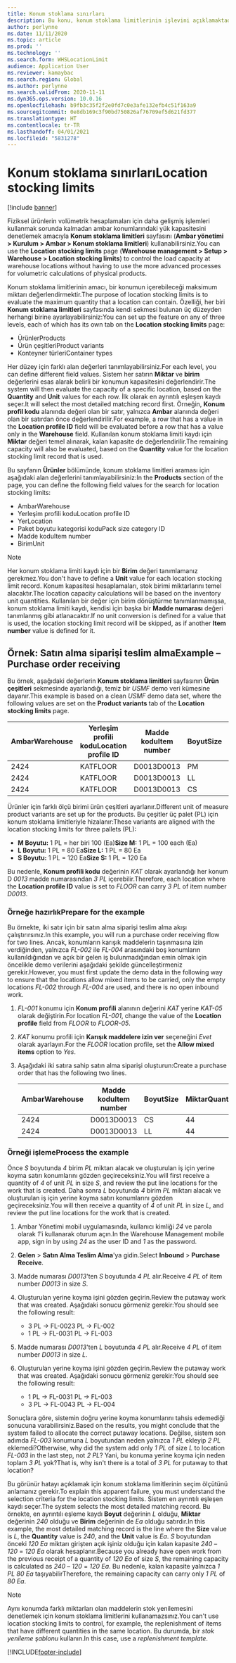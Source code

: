 ```yaml
---
title: Konum stoklama sınırları
description: Bu konu, konum stoklama limitlerinin işlevini açıklamaktadır.
author: perlynne
ms.date: 11/11/2020
ms.topic: article
ms.prod: ''
ms.technology: ''
ms.search.form: WHSLocationLimit
audience: Application User
ms.reviewer: kamaybac
ms.search.region: Global
ms.author: perlynne
ms.search.validFrom: 2020-11-11
ms.dyn365.ops.version: 10.0.16
ms.openlocfilehash: b9fb3c35f2f2e0fd7c0e3afe132efb4c51f163a9
ms.sourcegitcommit: 0e8db169c3f90bd750826af76709ef5d621fd377
ms.translationtype: HT
ms.contentlocale: tr-TR
ms.lasthandoff: 04/01/2021
ms.locfileid: "5831278"
---
```

# <a name="location-stocking-limits"></a><span data-ttu-id="7b120-103">Konum stoklama sınırları</span><span class="sxs-lookup"><span data-stu-id="7b120-103">Location stocking limits</span></span>

[!include [banner](../includes/banner.md)]

<span data-ttu-id="7b120-104">Fiziksel ürünlerin volümetrik hesaplamaları için daha gelişmiş işlemleri kullanmak sorunda kalmadan ambar konumlarındaki yük kapasitesini denetlemek amacıyla **Konum stoklama limitleri** sayfasını (**Ambar yönetimi \> Kurulum \> Ambar \> Konum stoklama limitleri**) kullanabilirsiniz.</span><span class="sxs-lookup"><span data-stu-id="7b120-104">You can use the **Location stocking limits** page (**Warehouse management \> Setup \> Warehouse \> Location stocking limits**) to control the load capacity at warehouse locations without having to use the more advanced processes for volumetric calculations of physical products.</span></span>

<span data-ttu-id="7b120-105">Konum stoklama limitlerinin amacı, bir konumun içerebileceği maksimum miktarı değerlendirmektir.</span><span class="sxs-lookup"><span data-stu-id="7b120-105">The purpose of location stocking limits is to evaluate the maximum quantity that a location can contain.</span></span> <span data-ttu-id="7b120-106">Özelliği, her biri **Konum stoklama limitleri** sayfasında kendi sekmesi bulunan üç düzeyden herhangi birine ayarlayabilirsiniz:</span><span class="sxs-lookup"><span data-stu-id="7b120-106">You can set up the feature on any of three levels, each of which has its own tab on the **Location stocking limits** page:</span></span>

- <span data-ttu-id="7b120-107">Ürünler</span><span class="sxs-lookup"><span data-stu-id="7b120-107">Products</span></span>
- <span data-ttu-id="7b120-108">Ürün çeşitleri</span><span class="sxs-lookup"><span data-stu-id="7b120-108">Product variants</span></span>
- <span data-ttu-id="7b120-109">Konteyner türleri</span><span class="sxs-lookup"><span data-stu-id="7b120-109">Container types</span></span>

<span data-ttu-id="7b120-110">Her düzey için farklı alan değerleri tanımlayabilirsiniz.</span><span class="sxs-lookup"><span data-stu-id="7b120-110">For each level, you can define different field values.</span></span> <span data-ttu-id="7b120-111">Sistem her satırın **Miktar** ve **birim** değerlerini esas alarak belirli bir konumun kapasitesini değerlendirir.</span><span class="sxs-lookup"><span data-stu-id="7b120-111">The system will then evaluate the capacity of a specific location, based on the **Quantity** and **Unit** values for each row.</span></span> <span data-ttu-id="7b120-112">İlk olarak en ayrıntılı eşleşen kaydı seçer.</span><span class="sxs-lookup"><span data-stu-id="7b120-112">It will select the most detailed matching record first.</span></span> <span data-ttu-id="7b120-113">Örneğin, **Konum profil kodu** alanında değeri olan bir satır, yalnızca **Ambar** alanında değeri olan bir satırdan önce değerlendirilir.</span><span class="sxs-lookup"><span data-stu-id="7b120-113">For example, a row that has a value in the **Location profile ID** field will be evaluated before a row that has a value only in the **Warehouse** field.</span></span> <span data-ttu-id="7b120-114">Kullanılan konum stoklama limiti kaydı için **Miktar** değeri temel alınarak, kalan kapasite de değerlendirilir.</span><span class="sxs-lookup"><span data-stu-id="7b120-114">The remaining capacity will also be evaluated, based on the **Quantity** value for the location stocking limit record that is used.</span></span>

<span data-ttu-id="7b120-115">Bu sayfanın **Ürünler** bölümünde, konum stoklama limitleri araması için aşağıdaki alan değerlerini tanımlayabilirsiniz:</span><span class="sxs-lookup"><span data-stu-id="7b120-115">In the **Products** section of the page, you can define the following field values for the search for location stocking limits:</span></span>

- <span data-ttu-id="7b120-116">Ambar</span><span class="sxs-lookup"><span data-stu-id="7b120-116">Warehouse</span></span>
- <span data-ttu-id="7b120-117">Yerleşim profili kodu</span><span class="sxs-lookup"><span data-stu-id="7b120-117">Location profile ID</span></span>
- <span data-ttu-id="7b120-118">Yer</span><span class="sxs-lookup"><span data-stu-id="7b120-118">Location</span></span>
- <span data-ttu-id="7b120-119">Paket boyutu kategorisi kodu</span><span class="sxs-lookup"><span data-stu-id="7b120-119">Pack size category ID</span></span>
- <span data-ttu-id="7b120-120">Madde kodu</span><span class="sxs-lookup"><span data-stu-id="7b120-120">Item number</span></span>
- <span data-ttu-id="7b120-121">Birim</span><span class="sxs-lookup"><span data-stu-id="7b120-121">Unit</span></span>

> [!NOTE]
> <span data-ttu-id="7b120-122">Her konum stoklama limiti kaydı için bir **Birim** değeri tanımlamanız gerekmez.</span><span class="sxs-lookup"><span data-stu-id="7b120-122">You don't have to define a **Unit** value for each location stocking limit record.</span></span> <span data-ttu-id="7b120-123">Konum kapasitesi hesaplamaları, stok birimi miktarlarını temel alacaktır.</span><span class="sxs-lookup"><span data-stu-id="7b120-123">The location capacity calculations will be based on the inventory unit quantities.</span></span> <span data-ttu-id="7b120-124">Kullanılan bir değer için birim dönüştürme tanımlanmamışsa, konum stoklama limiti kaydı, kendisi için başka bir **Madde numarası** değeri tanımlanmış gibi atlanacaktır.</span><span class="sxs-lookup"><span data-stu-id="7b120-124">If no unit conversion is defined for a value that is used, the location stocking limit record will be skipped, as if another **Item number** value is defined for it.</span></span>

## <a name="example--purchase-order-receiving"></a><span data-ttu-id="7b120-125">Örnek: Satın alma siparişi teslim alma</span><span class="sxs-lookup"><span data-stu-id="7b120-125">Example – Purchase order receiving</span></span>

<span data-ttu-id="7b120-126">Bu örnek, aşağıdaki değerlerin **Konum stoklama limitleri** sayfasının **Ürün çeşitleri** sekmesinde ayarlandığı, temiz bir *USMF* demo veri kümesine dayanır.</span><span class="sxs-lookup"><span data-stu-id="7b120-126">This example is based on a clean *USMF* demo data set, where the following values are set on the **Product variants** tab of the **Location stocking limits** page.</span></span>

| <span data-ttu-id="7b120-127">Ambar</span><span class="sxs-lookup"><span data-stu-id="7b120-127">Warehouse</span></span> | <span data-ttu-id="7b120-128">Yerleşim profili kodu</span><span class="sxs-lookup"><span data-stu-id="7b120-128">Location profile ID</span></span> | <span data-ttu-id="7b120-129">Madde kodu</span><span class="sxs-lookup"><span data-stu-id="7b120-129">Item number</span></span> | <span data-ttu-id="7b120-130">Boyut</span><span class="sxs-lookup"><span data-stu-id="7b120-130">Size</span></span> | <span data-ttu-id="7b120-131">Miktar</span><span class="sxs-lookup"><span data-stu-id="7b120-131">Quantity</span></span> | <span data-ttu-id="7b120-132">Birim</span><span class="sxs-lookup"><span data-stu-id="7b120-132">Unit</span></span> |
|-----------|---------------------|-------------|------|----------|------|
| <span data-ttu-id="7b120-133">24</span><span class="sxs-lookup"><span data-stu-id="7b120-133">24</span></span>        | <span data-ttu-id="7b120-134">KAT</span><span class="sxs-lookup"><span data-stu-id="7b120-134">FLOOR</span></span>               | <span data-ttu-id="7b120-135">D0013</span><span class="sxs-lookup"><span data-stu-id="7b120-135">D0013</span></span>       | <span data-ttu-id="7b120-136">P</span><span class="sxs-lookup"><span data-stu-id="7b120-136">M</span></span>    | <span data-ttu-id="7b120-137">300</span><span class="sxs-lookup"><span data-stu-id="7b120-137">300</span></span>      | <span data-ttu-id="7b120-138">Her</span><span class="sxs-lookup"><span data-stu-id="7b120-138">Ea</span></span>   |
| <span data-ttu-id="7b120-139">24</span><span class="sxs-lookup"><span data-stu-id="7b120-139">24</span></span>        | <span data-ttu-id="7b120-140">KAT</span><span class="sxs-lookup"><span data-stu-id="7b120-140">FLOOR</span></span>               | <span data-ttu-id="7b120-141">D0013</span><span class="sxs-lookup"><span data-stu-id="7b120-141">D0013</span></span>       | <span data-ttu-id="7b120-142">L</span><span class="sxs-lookup"><span data-stu-id="7b120-142">L</span></span>    | <span data-ttu-id="7b120-143">240</span><span class="sxs-lookup"><span data-stu-id="7b120-143">240</span></span>      | <span data-ttu-id="7b120-144">Her</span><span class="sxs-lookup"><span data-stu-id="7b120-144">Ea</span></span>   |
| <span data-ttu-id="7b120-145">24</span><span class="sxs-lookup"><span data-stu-id="7b120-145">24</span></span>        | <span data-ttu-id="7b120-146">KAT</span><span class="sxs-lookup"><span data-stu-id="7b120-146">FLOOR</span></span>               | <span data-ttu-id="7b120-147">D0013</span><span class="sxs-lookup"><span data-stu-id="7b120-147">D0013</span></span>       | <span data-ttu-id="7b120-148">C</span><span class="sxs-lookup"><span data-stu-id="7b120-148">S</span></span>    | <span data-ttu-id="7b120-149">360</span><span class="sxs-lookup"><span data-stu-id="7b120-149">360</span></span>      | <span data-ttu-id="7b120-150">Her</span><span class="sxs-lookup"><span data-stu-id="7b120-150">Ea</span></span>   |

<span data-ttu-id="7b120-151">Ürünler için farklı ölçü birimi ürün çeşitleri ayarlanır.</span><span class="sxs-lookup"><span data-stu-id="7b120-151">Different unit of measure product variants are set up for the products.</span></span> <span data-ttu-id="7b120-152">Bu çeşitler üç palet (PL) için konum stoklama limitleriyle hizalanır:</span><span class="sxs-lookup"><span data-stu-id="7b120-152">These variants are aligned with the location stocking limits for three pallets (PL):</span></span>

- <span data-ttu-id="7b120-153">**M Boyutu:** 1 PL = her biri 100 (Ea)</span><span class="sxs-lookup"><span data-stu-id="7b120-153">**Size M:** 1 PL = 100 each (Ea)</span></span>
- <span data-ttu-id="7b120-154">**L Boyutu:** 1 PL = 80 Ea</span><span class="sxs-lookup"><span data-stu-id="7b120-154">**Size L:** 1 PL = 80 Ea</span></span>
- <span data-ttu-id="7b120-155">**S Boyutu:** 1 PL = 120 Ea</span><span class="sxs-lookup"><span data-stu-id="7b120-155">**Size S:** 1 PL = 120 Ea</span></span>

<span data-ttu-id="7b120-156">Bu nedenle, **Konum profili kodu** değerinin *KAT* olarak ayarlandığı her konum D *0013* madde numarasından *3* *PL* içerebilir.</span><span class="sxs-lookup"><span data-stu-id="7b120-156">Therefore, each location where the **Location profile ID** value is set to *FLOOR* can carry *3* *PL* of item number *D0013*.</span></span>

### <a name="prepare-for-the-example"></a><span data-ttu-id="7b120-157">Örneğe hazırlık</span><span class="sxs-lookup"><span data-stu-id="7b120-157">Prepare for the example</span></span>

<span data-ttu-id="7b120-158">Bu örnekte, iki satır için bir satın alma siparişi teslim alma akışı çalıştırırsınız.</span><span class="sxs-lookup"><span data-stu-id="7b120-158">In this example, you will run a purchase order receiving flow for two lines.</span></span> <span data-ttu-id="7b120-159">Ancak, konumların karışık maddelerin taşınmasına izin verdiğinden, yalnızca *FL-002* ile *FL-004* arasındaki boş konumların kullanıldığından ve açık bir gelen iş bulunmadığından emin olmak için öncelikle demo verilerini aşağıdaki şekilde güncelleştirmeniz gerekir.</span><span class="sxs-lookup"><span data-stu-id="7b120-159">However, you must first update the demo data in the following way to ensure that the locations allow mixed items to be carried, only the empty locations *FL-002* through *FL-004* are used, and there is no open inbound work.</span></span>

1. <span data-ttu-id="7b120-160">*FL-001* konumu için **Konum profili** alanının değerini *KAT* yerine *KAT-05* olarak değiştirin.</span><span class="sxs-lookup"><span data-stu-id="7b120-160">For location *FL-001*, change the value of the **Location profile** field from *FLOOR* to *FLOOR-05*.</span></span>
1. <span data-ttu-id="7b120-161">*KAT* konumu profili için **Karışık maddelere izin ver** seçeneğini *Evet* olarak ayarlayın.</span><span class="sxs-lookup"><span data-stu-id="7b120-161">For the *FLOOR* location profile, set the **Allow mixed items** option to *Yes*.</span></span>
1. <span data-ttu-id="7b120-162">Aşağıdaki iki satıra sahip satın alma siparişi oluşturun:</span><span class="sxs-lookup"><span data-stu-id="7b120-162">Create a purchase order that has the following two lines.</span></span>

    | <span data-ttu-id="7b120-163">Ambar</span><span class="sxs-lookup"><span data-stu-id="7b120-163">Warehouse</span></span> | <span data-ttu-id="7b120-164">Madde kodu</span><span class="sxs-lookup"><span data-stu-id="7b120-164">Item number</span></span> | <span data-ttu-id="7b120-165">Boyut</span><span class="sxs-lookup"><span data-stu-id="7b120-165">Size</span></span> | <span data-ttu-id="7b120-166">Miktar</span><span class="sxs-lookup"><span data-stu-id="7b120-166">Quantity</span></span> | <span data-ttu-id="7b120-167">Birim</span><span class="sxs-lookup"><span data-stu-id="7b120-167">Unit</span></span> |
    |-----------|-------------|------|----------|------|
    | <span data-ttu-id="7b120-168">24</span><span class="sxs-lookup"><span data-stu-id="7b120-168">24</span></span>        | <span data-ttu-id="7b120-169">D0013</span><span class="sxs-lookup"><span data-stu-id="7b120-169">D0013</span></span>       | <span data-ttu-id="7b120-170">C</span><span class="sxs-lookup"><span data-stu-id="7b120-170">S</span></span>    | <span data-ttu-id="7b120-171">4</span><span class="sxs-lookup"><span data-stu-id="7b120-171">4</span></span>        | <span data-ttu-id="7b120-172">PL</span><span class="sxs-lookup"><span data-stu-id="7b120-172">PL</span></span>   |
    | <span data-ttu-id="7b120-173">24</span><span class="sxs-lookup"><span data-stu-id="7b120-173">24</span></span>        | <span data-ttu-id="7b120-174">D0013</span><span class="sxs-lookup"><span data-stu-id="7b120-174">D0013</span></span>       | <span data-ttu-id="7b120-175">L</span><span class="sxs-lookup"><span data-stu-id="7b120-175">L</span></span>    | <span data-ttu-id="7b120-176">4</span><span class="sxs-lookup"><span data-stu-id="7b120-176">4</span></span>        | <span data-ttu-id="7b120-177">PL</span><span class="sxs-lookup"><span data-stu-id="7b120-177">PL</span></span>   |

### <a name="process-the-example"></a><span data-ttu-id="7b120-178">Örneği işleme</span><span class="sxs-lookup"><span data-stu-id="7b120-178">Process the example</span></span>

<span data-ttu-id="7b120-179">Önce *S* boyutunda *4* birim *PL* miktarı alacak ve oluşturulan iş için yerine koyma satırı konumlarını gözden geçireceksiniz.</span><span class="sxs-lookup"><span data-stu-id="7b120-179">You will first receive a quantity of *4* of unit *PL* in size *S*, and review the put line locations for the work that is created.</span></span> <span data-ttu-id="7b120-180">Daha sonra *L* boyutunda *4* birim *PL* miktarı alacak ve oluşturulan iş için yerine koyma satırı konumlarını gözden geçireceksiniz.</span><span class="sxs-lookup"><span data-stu-id="7b120-180">You will then receive a quantity of *4* of unit *PL* in size *L*, and review the put line locations for the work that is created.</span></span>

1. <span data-ttu-id="7b120-181">Ambar Yönetimi mobil uygulamasında, kullanıcı kimliği *24* ve parola olarak *1*'i kullanarak oturum açın.</span><span class="sxs-lookup"><span data-stu-id="7b120-181">In the Warehouse Management mobile app, sign in by using *24* as the user ID and *1* as the password.</span></span>
1. <span data-ttu-id="7b120-182">**Gelen** \> **Satın Alma Teslim Alma**'ya gidin.</span><span class="sxs-lookup"><span data-stu-id="7b120-182">Select **Inbound** \> **Purchase Receive**.</span></span>
1. <span data-ttu-id="7b120-183">Madde numarası *D0013*'ten *S* boyutunda *4* *PL* alır.</span><span class="sxs-lookup"><span data-stu-id="7b120-183">Receive *4* *PL* of item number *D0013* in size *S*.</span></span>
1. <span data-ttu-id="7b120-184">Oluşturulan yerine koyma işini gözden geçirin.</span><span class="sxs-lookup"><span data-stu-id="7b120-184">Review the putaway work that was created.</span></span> <span data-ttu-id="7b120-185">Aşağıdaki sonucu görmeniz gerekir:</span><span class="sxs-lookup"><span data-stu-id="7b120-185">You should see the following result:</span></span>

    - <span data-ttu-id="7b120-186">3 PL -\> FL-002</span><span class="sxs-lookup"><span data-stu-id="7b120-186">3 PL -\> FL-002</span></span>
    - <span data-ttu-id="7b120-187">1 PL -\> FL-003</span><span class="sxs-lookup"><span data-stu-id="7b120-187">1 PL -\> FL-003</span></span>

1. <span data-ttu-id="7b120-188">Madde numarası *D0013*'ten *L* boyutunda *4* *PL* alır.</span><span class="sxs-lookup"><span data-stu-id="7b120-188">Receive *4* *PL* of item number *D0013* in size *L*.</span></span>
1. <span data-ttu-id="7b120-189">Oluşturulan yerine koyma işini gözden geçirin.</span><span class="sxs-lookup"><span data-stu-id="7b120-189">Review the putaway work that was created.</span></span> <span data-ttu-id="7b120-190">Aşağıdaki sonucu görmeniz gerekir:</span><span class="sxs-lookup"><span data-stu-id="7b120-190">You should see the following result:</span></span>

    - <span data-ttu-id="7b120-191">1 PL -\> FL-003</span><span class="sxs-lookup"><span data-stu-id="7b120-191">1 PL -\> FL-003</span></span>
    - <span data-ttu-id="7b120-192">3 PL -\> FL-004</span><span class="sxs-lookup"><span data-stu-id="7b120-192">3 PL -\> FL-004</span></span>

<span data-ttu-id="7b120-193">Sonuçlara göre, sistemin doğru yerine koyma konumlarını tahsis edemediği sonucuna varabilirsiniz.</span><span class="sxs-lookup"><span data-stu-id="7b120-193">Based on the results, you might conclude that the system failed to allocate the correct putaway locations.</span></span> <span data-ttu-id="7b120-194">Değilse, sistem son adımda *FL-003* konumuna *L* boyutundan neden yalnızca *1* *PL* ekleyip *2* *PL* eklemedi?</span><span class="sxs-lookup"><span data-stu-id="7b120-194">Otherwise, why did the system add only *1* *PL* of size *L* to location *FL-003* in the last step, not *2* *PL*?</span></span> <span data-ttu-id="7b120-195">Yani, bu konuma yerine koyma için neden toplam *3* *PL* yok?</span><span class="sxs-lookup"><span data-stu-id="7b120-195">That is, why isn't there is a total of *3* *PL* for putaway to that location?</span></span>

<span data-ttu-id="7b120-196">Bu görünür hatayı açıklamak için konum stoklama limitlerinin seçim ölçütünü anlamanız gerekir.</span><span class="sxs-lookup"><span data-stu-id="7b120-196">To explain this apparent failure, you must understand the selection criteria for the location stocking limits.</span></span> <span data-ttu-id="7b120-197">Sistem en ayrıntılı eşleşen kaydı seçer.</span><span class="sxs-lookup"><span data-stu-id="7b120-197">The system selects the most detailed matching record.</span></span> <span data-ttu-id="7b120-198">Bu örnekte, en ayrıntılı eşleme kaydı **Boyut** değerinin *L* olduğu, **Miktar** değerinin *240* olduğu ve **Birim** değerinin de *Ea* olduğu satırdır.</span><span class="sxs-lookup"><span data-stu-id="7b120-198">In this example, the most detailed matching record is the line where the **Size** value is *L*, the **Quantity** value is *240*, and the **Unit** value is *Ea*.</span></span> <span data-ttu-id="7b120-199">*S* boyutundan önceki *120* *Ea* miktarı girişten açık işiniz olduğu için kalan kapasite *240* – *120* = *120* *Ea* olarak hesaplanır.</span><span class="sxs-lookup"><span data-stu-id="7b120-199">Because you already have open work from the previous receipt of a quantity of *120* *Ea* of size *S*, the remaining capacity is calculated as *240* – *120* = *120* *Ea*.</span></span> <span data-ttu-id="7b120-200">Bu nedenle, kalan kapasite yalnızca *1* *PL* *80* *Ea* taşıyabilir</span><span class="sxs-lookup"><span data-stu-id="7b120-200">Therefore, the remaining capacity can carry only *1* *PL* of *80* *Ea*.</span></span>

> [!NOTE]
> <span data-ttu-id="7b120-201">Aynı konumda farklı miktarları olan maddelerin stok yenilemesini denetlemek için konum stoklama limitlerini kullanamazsınız.</span><span class="sxs-lookup"><span data-stu-id="7b120-201">You can't use location stocking limits to control, for example, the replenishment of items that have different quantities in the same location.</span></span> <span data-ttu-id="7b120-202">Bu durumda, bir *stok yenileme şablonu* kullanın.</span><span class="sxs-lookup"><span data-stu-id="7b120-202">In this case, use a *replenishment template*.</span></span>


[!INCLUDE[footer-include](../../includes/footer-banner.md)]